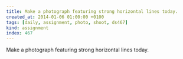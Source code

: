 ```yaml
---
title: Make a photograph featuring strong horizontal lines today.
created_at: 2014-01-06 01:00:00 +0100
tags: [daily, assignment, photo, shoot, ds467]
kind: assignment
index: 467
---
```


Make a photograph featuring strong horizontal lines today.
